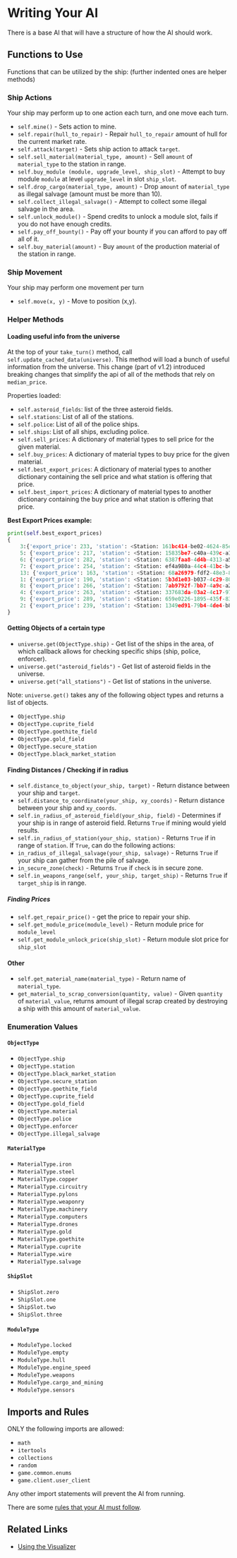 # Writing Your AI

There is a base AI that will have a structure of how the AI should work. 
 
## Functions to Use

Functions that can be utilized by the ship: (further indented ones are helper methods)

### Ship Actions 
Your ship may perform up to one action each turn, and one move each turn.


 * `self.mine()` - Sets action to mine.
 * `self.repair(hull_to_repair)` - Repair `hull_to_repair` amount of hull for the current market rate.
 * `self.attack(target)` - Sets ship action to attack `target`.
 * `self.sell_material(material_type, amount)` - Sell `amount` of `material_type` to the station in range.
 * `self.buy_module (module, upgrade_level, ship_slot)` - Attempt to buy module `module` at level `upgrade_level` in slot `ship_slot`.
 * `self.drop_cargo(material_type, amount)` - Drop `amount` of `material_type` as illegal salvage (amount must be more than 10).
 * `self.collect_illegal_salvage()` - Attempt to collect some illegal salvage in the area.
 * `self.unlock_module()` - Spend credits to unlock a module slot, fails if you do not have enough credits. 
 * `self.pay_off_bounty()` - Pay off your bounty if you can afford to pay off all of it.
 * `self.buy_material(amount)` - Buy `amount` of the production material of the station in range.

### Ship Movement
 Your ship may perform one movement per turn

 * `self.move(x, y)` - Move to position (x,y).


### Helper Methods

#### Loading useful info from the universe

At the top of your `take_turn()` method, call `self.update_cached_data(universe)`.
This method will load a bunch of useful information from the universe. This change (part of v1.2) introduced breaking changes that simplify the api of all of the methods that rely on `median_price`.

Properties loaded:
- `self.asteroid_fields`: list of the three asteroid fields.
- `self.stations`: List of all of the stations.
- `self.police`: List of all of the police ships.
- `self.ships`: List of all ships, excluding police.
- `self.sell_prices`: A dictionary of material types to sell price for the given material.
- `self.buy_prices`: A dictionary of material types to buy price for the given material.
- `self.best_export_prices`: A dictionary of material types to another dictionary containing the sell price and what station is offering that price.
- `self.best_import_prices`: A dictionary of material types to another dictionary containing the buy price and what station is offering that price.


**Best Export Prices example:**
```python
print(self.best_export_prices)
{
    3:{'export_price': 233, 'station': <Station: 161bc414-be02-4624-85e1-e8386b52fc80>}, 
    5: {'export_price': 217, 'station': <Station: 15835be7-c40a-439c-a134-0ab3c30424d4>}, 
    6: {'export_price': 282, 'station': <Station: 6387faa8-4d4b-4313-a5a4-c171e81c1c47>}, 
    7: {'export_price': 254, 'station': <Station: ef4a980a-44c4-41bc-b429-1557ccd329d9>}, 
    13: {'export_price': 163, 'station': <Station: 68a26979-fdf2-48e3-8677-53a4a665eeaa>}, 
    1: {'export_price': 190, 'station': <Station: 5b3d1e03-b037-4c29-80f6-2171901dc72d>}, 
    8: {'export_price': 266, 'station': <Station: 7ab9792f-7bb7-4a9c-a2d6-6fb9f4f7108b>}, 
    4: {'export_price': 263, 'station': <Station: 337683da-03a2-4c17-97ba-fe91af9098ff>}, 
    9: {'export_price': 289, 'station': <Station: 659e0226-1895-435f-8315-d10d9d8395a6>}, 
    2: {'export_price': 239, 'station': <Station: 1349ed91-79b4-4de4-b8a0-a6ff80034926>}
}
```

#### Getting Objects of a certain type
 * `universe.get(ObjectType.ship)` - Get list of the ships in the area, of which callback allows for checking specific ships (ship, police, enforcer).
 * `universe.get("asteroid_fields")` - Get list of asteroid fields in the universe.
 * `universe.get("all_stations")` - Get list of stations in the universe.

 Note: `universe.get()` takes any of the following object types and returns a list of objects.
 - `ObjectType.ship`
 - `ObjectType.cuprite_field`
 - `ObjectType.goethite_field`
 - `ObjectType.gold_field`
 - `ObjectType.secure_station`
 - `ObjectType.black_market_station`

#### Finding Distances / Checking if in radius
 * `self.distance_to_object(your_ship, target)` - Return distance between your ship and `target`.
 * `self.distance_to_coordinate(your_ship, xy_coords)` - Return distance between your ship and `xy_coords`.
 * `self.in_radius_of_asteroid_field(your_ship, field)` - Determines if your ship is in range of asteroid field. Returns `True` if mining would yield results.
 * `self.in_radius_of_station(your_ship, station)` - Returns `True` if in range of `station`. If `True`, can do the following actions:
 * `in_radius_of_illegal_salvage(your_ship, salvage)` - Returns `True` if your ship can gather from the pile of salvage.
 * `in_secure_zone(check)` - Returns `True` if `check` is in secure zone.
 * `self.in_weapons_range(self, your_ship, target_ship)` - Returns `True` if `target_ship` is in range.

##### Finding Prices

 * `self.get_repair_price()` - get the price to repair your ship.
 * `self.get_module_price(module_level)` - Return module price for `module_level` 
 * `self.get_module_unlock_price(ship_slot)` - Return module slot price for `ship_slot` 

#### Other
 * `self.get_material_name(material_type)` - Return name of `material_type`.
 * `get_material_to_scrap_conversion(quantity, value)` - Given `quantity` of `material_value`, returns amount of illegal scrap created by destroying a ship with this amount of `material_value`.

### Enumeration Values
#### `ObjectType`
* `ObjectType.ship`
* `ObjectType.station`
* `ObjectType.black_market_station`
* `ObjectType.secure_station`
* `ObjectType.goethite_field`
* `ObjectType.cuprite_field`
* `ObjectType.gold_field`
* `ObjectType.material`
* `ObjectType.police`
* `ObjectType.enforcer`
* `ObjectType.illegal_salvage`

#### `MaterialType`
* `MaterialType.iron`
* `MaterialType.steel`
* `MaterialType.copper`
* `MaterialType.circuitry`
* `MaterialType.pylons`
* `MaterialType.weaponry`
* `MaterialType.machinery`
* `MaterialType.computers`
* `MaterialType.drones`
* `MaterialType.gold`
* `MaterialType.goethite`
* `MaterialType.cuprite`
* `MaterialType.wire`
* `MaterialType.salvage`

#### `ShipSlot`
* `ShipSlot.zero`
* `ShipSlot.one`
* `ShipSlot.two`
* `ShipSlot.three`

#### `ModuleType`
* `ModuleType.locked`
* `ModuleType.empty`
* `ModuleType.hull`
* `ModuleType.engine_speed`
* `ModuleType.weapons`
* `ModuleType.cargo_and_mining`
* `ModuleType.sensors`


## Imports and Rules

ONLY the following imports are allowed:
  * `math`
  * `itertools`
  * `collections`
  * `random`
  * `game.common.enums`
  * `game.client.user_client`
  
Any other import statements will prevent the AI from running.


There are some [rules that your AI must follow](rules.html).

## Related Links
* [Using the Visualizer](using_the_visualizer.html)
